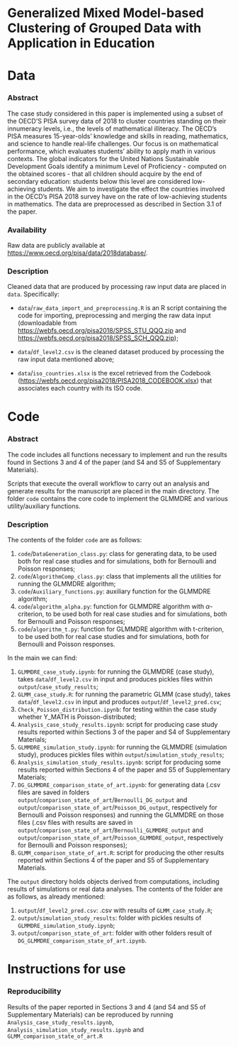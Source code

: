 Generalized Mixed Model-based Clustering of Grouped Data with Application in Education
================


# Data

### Abstract

The case study considered in this paper is implemented using a subset of the OECD'S PISA survey data of 2018 to cluster countries standing on their innumeracy levels, i.e., the levels of mathematical illiteracy. 
The OECD’s PISA measures 15-year-olds’ knowledge and skills in reading, mathematics, and science to handle real-life challenges. 
Our focus is on mathematical performance, which evaluates students’ ability to apply math in various contexts. 
The global indicators for the United Nations Sustainable Development Goals identify a minimum Level of Proficiency - computed on the obtained scores - 
that all children should acquire by the end of secondary education: students below this level are considered low-achieving students. 
We aim to investigate the effect the countries involved in the OECD’s PISA 2018 survey have on the rate of low-achieving students in mathematics.
The data are preprocessed as described in Section 3.1 of the paper.

### Availability

Raw data are publicly available at https://www.oecd.org/pisa/data/2018database/.

### Description

Cleaned data that are produced by processing raw input data are placed in `data`. Specifically:

* `data`/`raw_data_import_and_preprocessing.R` is an R script containing the code for importing, preprocessing and merging the raw data input (downloadable from https://webfs.oecd.org/pisa2018/SPSS_STU_QQQ.zip and https://webfs.oecd.org/pisa2018/SPSS_SCH_QQQ.zip);

* `data`/`df_level2.csv` is the cleaned dataset produced by processing the raw input data mentioned above;

* `data`/`iso_countries.xlsx` is the excel retrieved from the Codebook (https://webfs.oecd.org/pisa2018/PISA2018_CODEBOOK.xlsx) that associates each country with its ISO code.




# Code

### Abstract

The code includes all functions necessary to implement and run the results found in Sections 3 and 4 of the paper (and S4 and S5 of Supplementary Materials).

Scripts that execute the overall workflow to carry out an analysis and generate results for the manuscript are placed in the main directory.
The folder `code` contains the core code to implement the GLMMDRE and various utility/auxiliary functions.


### Description

The contents of the folder `code` are as follows:
1. `code`/`DataGeneration_class.py`: class for generating data, to be used both for real case studies and for simulations, both for Bernoulli and Poisson responses;
2. `code`/`AlgorithmComp_class.py`: class that implements all the utilities for running the GLMMDRE algorithm;
3. `code`/`Auxiliary_functions.py`: auxiliary function for the GLMMDRE algorithm;
4. `code`/`algorithm_alpha.py`: function for GLMMDRE algorithm with $\alpha$-criterion, to be used both for real case studies and for simulations, both for Bernoulli and Poisson responses;
5. `code`/`algorithm_t.py`: function for GLMMDRE algorithm with t-criterion, to be used both for real case studies and for simulations, both for Bernoulli and Poisson responses.

In the main we can find:
1. `GLMMDRE_case_study.ipynb`: for running the GLMMDRE (case study), takes `data`/`df_level2.csv` in input and produces pickles files within `output`/`case_study_results`;
2. `GLMM_case_study.R`: for running the parametric GLMM (case study), takes `data`/`df_level2.csv` in input and produces `output`/`df_level2_pred.csv`;
3. `Check_Poisson_distribution.ipynb`: for testing within the case study whether Y_MATH is Poisson-distributed;
5. `Analysis_case_study_results.ipynb`: script for producing case study results reported within Sections 3 of the paper and S4 of Supplementary Materials;
6. `GLMMDRE_simulation_study.ipynb`: for running the GLMMDRE (simulation study), produces pickles files within `output`/`simulation_study_results`;
7. `Analysis_simulation_study_results.ipynb`: script for producing some results reported within Sections 4 of the paper and S5 of Supplementary Materials;
8. `DG_GLMMDRE_comparison_state_of_art.ipynb`: for generating data (.csv files are saved in folders `output`/`comparison_state_of_art`/`Bernoulli_DG_output` and `output`/`comparison_state_of_art`/`Poisson_DG_output`, respectively for Bernoulli and Poisson responses) and running the GLMMDRE on those files (.csv files with results are saved in `output`/`comparison_state_of_art`/`Bernoulli_GLMMDRE_output` and `output`/`comparison_state_of_art`/`Poisson_GLMMDRE_output`, respectively for Bernoulli and Poisson responses);
10. `GLMM_comparison_state_of_art.R`: script for producing the other results reported within Sections 4 of the paper and S5 of Supplementary Materials.

The `output` directory holds objects derived from computations, including results of simulations or real data analyses. The contents of the folder are as follows, as already mentioned:
1. `output`/`df_level2_pred.csv`: .csv with results of `GLMM_case_study.R`;
2. `output`/`simulation_study_results`: folder with pickles results of `GLMMDRE_simulation_study.ipynb`;
3. `output`/`comparison_state_of_art`: folder with other folders result of `DG_GLMMDRE_comparison_state_of_art.ipynb`.


# Instructions for use

### Reproducibility

Results of the paper reported in Sections 3 and 4 (and S4 and S5 of Supplementary Materials) can be reproduced by running `Analysis_case_study_results.ipynb`, `Analysis_simulation_study_results.ipynb` and `GLMM_comparison_state_of_art.R`

